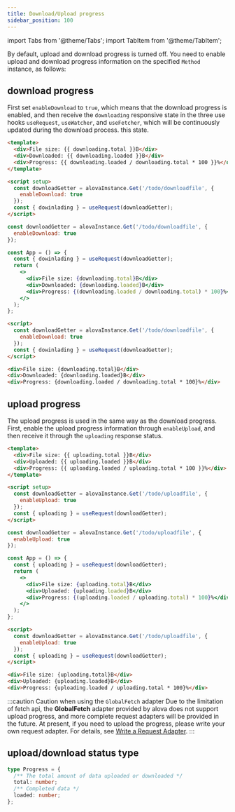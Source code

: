 ```yaml
---
title: Download/Upload progress
sidebar_position: 100
---
```


import Tabs from '@theme/Tabs';
import TabItem from '@theme/TabItem';

By default, upload and download progress is turned off. You need to enable upload and download progress information on the specified `Method` instance, as follows:

## download progress

First set `enableDownload` to `true`, which means that the download progress is enabled, and then receive the `downloading` responsive state in the three use hooks `useRequest`, `useWatcher`, and `useFetcher`, which will be continuously updated during the download process. this state.

<Tabs groupId="framework">
<TabItem label="vue" value="1">

```html
<template>
  <div>File size: {{ downloading.total }}B</div>
  <div>Downloaded: {{ downloading.loaded }}B</div>
  <div>Progress: {{ downloading.loaded / downloading.total * 100 }}%</div>
</template>

<script setup>
  const downloadGetter = alovaInstance.Get('/todo/downloadfile', {
    enableDownload: true
  });
  const { dowinlading } = useRequest(downloadGetter);
</script>
```

</TabItem>
<TabItem label="react" value="2">

```jsx
const downloadGetter = alovaInstance.Get('/todo/downloadfile', {
  enableDownload: true
});

const App = () => {
  const { dowinlading } = useRequest(downloadGetter);
  return (
    <>
      <div>File size: {downloading.total}B</div>
      <div>Downloaded: {downloading.loaded}B</div>
      <div>Progress: {(downloading.loaded / downloading.total) * 100}%</div>
    </>
  );
};
```

</TabItem>
<TabItem label="svelte" value="3">

```html
<script>
  const downloadGetter = alovaInstance.Get('/todo/downloadfile', {
    enableDownload: true
  });
  const { dowinlading } = useRequest(downloadGetter);
</script>

<div>File size: {downloading.total}B</div>
<div>Downloaded: {downloading.loaded}B</div>
<div>Progress: {downloading.loaded / downloading.total * 100}%</div>
```

</TabItem>
</Tabs>

## upload progress

The upload progress is used in the same way as the download progress. First, enable the upload progress information through `enableUpload`, and then receive it through the `uploading` response status.

<Tabs groupId="framework">
<TabItem label="vue" value="1">

```html
<template>
  <div>File size: {{ uploading.total }}B</div>
  <div>Uploaded: {{ uploading.loaded }}B</div>
  <div>Progress: {{ uploading.loaded / uploading.total * 100 }}%</div>
</template>

<script setup>
  const downloadGetter = alovaInstance.Get('/todo/uploadfile', {
    enableUpload: true
  });
  const { uploading } = useRequest(downloadGetter);
</script>
```

</TabItem>
<TabItem label="react" value="2">

```jsx
const downloadGetter = alovaInstance.Get('/todo/uploadfile', {
  enableUpload: true
});

const App = () => {
  const { uploading } = useRequest(downloadGetter);
  return (
    <>
      <div>File size: {uploading.total}B</div>
      <div>Uploaded: {uploading.loaded}B</div>
      <div>Progress: {(uploading.loaded / uploading.total) * 100}%</div>
    </>
  );
};
```

</TabItem>
<TabItem label="svelte" value="3">

```html
<script>
  const downloadGetter = alovaInstance.Get('/todo/uploadfile', {
    enableUpload: true
  });
  const { uploading } = useRequest(downloadGetter);
</script>

<div>File size: {uploading.total}B</div>
<div>Uploaded: {uploading.loaded}B</div>
<div>Progress: {uploading.loaded / uploading.total * 100}%</div>
```

</TabItem>
</Tabs>

:::caution Caution when using the `GlobalFetch` adapter
Due to the limitation of fetch api, the **GlobalFetch** adapter provided by alova does not support upload progress, and more complete request adapters will be provided in the future. At present, if you need to upload the progress, please write your own request adapter. For details, see [Write a Request Adapter](../advanced/custom-http-adapter).
:::

## upload/download status type

```typescript
type Progress = {
  /** The total amount of data uploaded or downloaded */
  total: number;
  /** Completed data */
  loaded: number;
};
```
